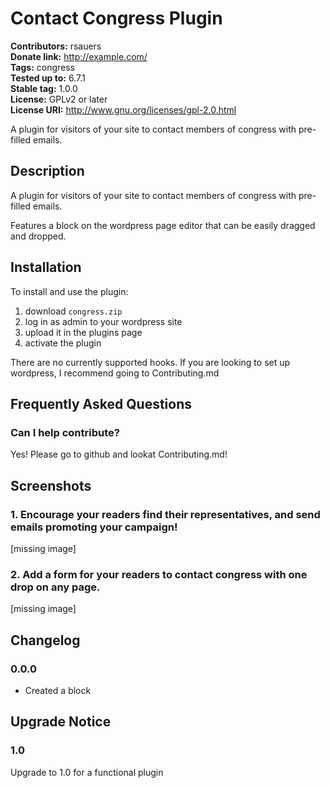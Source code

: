 # Contact Congress Plugin

**Contributors:** rsauers \
**Donate link:** http://example.com/ \
**Tags:** congress \
**Tested up to:** 6.7.1 \
**Stable tag:** 1.0.0 \
**License:** GPLv2 or later \
**License URI:** http://www.gnu.org/licenses/gpl-2.0.html

A plugin for visitors of your site to contact members of congress with pre-filled emails.

## Description

A plugin for visitors of your site to contact members of congress with pre-filled emails.

Features a block on the wordpress page editor that can be easily dragged and dropped.

## Installation

To install and use the plugin:
1. download `congress.zip`
1. log in as admin to your wordpress site
1. upload it in the plugins page
1. activate the plugin

There are no currently supported hooks.
If you are looking to set up wordpress, I recommend going to Contributing.md

## Frequently Asked Questions

### Can I help contribute?

Yes! Please go to github and lookat Contributing.md!

## Screenshots

### 1. Encourage your readers find their representatives, and send emails promoting your campaign!

[missing image]


### 2. Add a form for your readers to contact congress with one drop on any page.

[missing image]


## Changelog

### 0.0.0

* Created a block

## Upgrade Notice

### 1.0

Upgrade to 1.0 for a functional plugin
